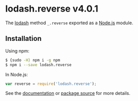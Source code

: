# lodash.reverse v4.0.1

The [lodash](https://lodash.com/) method `_.reverse` exported as a [Node.js](https://nodejs.org/) module.

## Installation

Using npm:
```bash
$ {sudo -H} npm i -g npm
$ npm i --save lodash.reverse
```

In Node.js:
```js
var reverse = require('lodash.reverse');
```

See the [documentation](https://lodash.com/docs#reverse) or [package source](https://github.com/lodash/lodash/blob/4.0.1-npm-packages/lodash.reverse) for more details.
